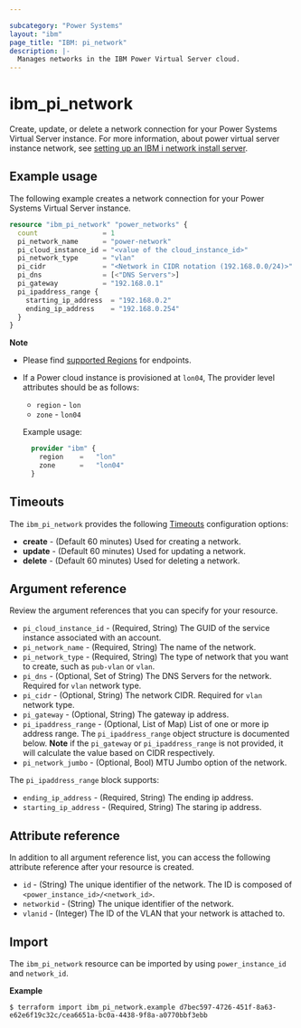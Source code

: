 ```yaml
---

subcategory: "Power Systems"
layout: "ibm"
page_title: "IBM: pi_network"
description: |-
  Manages networks in the IBM Power Virtual Server cloud.
---
```


# ibm_pi_network
Create, update, or delete a network connection for your Power Systems Virtual Server instance. For more information, about power virtual server instance network, see [setting up an IBM i network install server](https://cloud.ibm.com/docs/power-iaas?topic=power-iaas-preparing-install-server).

## Example usage
The following example creates a network connection for your Power Systems Virtual Server instance.

```terraform
resource "ibm_pi_network" "power_networks" {
  count                = 1
  pi_network_name      = "power-network"
  pi_cloud_instance_id = "<value of the cloud_instance_id>"
  pi_network_type      = "vlan"
  pi_cidr              = "<Network in CIDR notation (192.168.0.0/24)>"
  pi_dns               = [<"DNS Servers">]
  pi_gateway           = "192.168.0.1"
  pi_ipaddress_range {
    starting_ip_address  = "192.168.0.2"
    ending_ip_address    = "192.168.0.254"
  }
}
```

**Note**
* Please find [supported Regions](https://cloud.ibm.com/apidocs/power-cloud#endpoint) for endpoints.
* If a Power cloud instance is provisioned at `lon04`, The provider level attributes should be as follows:
  * `region` - `lon`
  * `zone` - `lon04`
  
  Example usage:

  ```terraform
    provider "ibm" {
      region    =   "lon"
      zone      =   "lon04"
    }
  ```

## Timeouts

The `ibm_pi_network` provides the following [Timeouts](https://www.terraform.io/docs/language/resources/syntax.html) configuration options:

- **create** - (Default 60 minutes) Used for creating a network.
- **update** - (Default 60 minutes) Used for updating a network.
- **delete** - (Default 60 minutes) Used for deleting a network.

## Argument reference 
Review the argument references that you can specify for your resource. 

- `pi_cloud_instance_id` - (Required, String) The GUID of the service instance associated with an account.
- `pi_network_name` - (Required, String) The name of the network.
- `pi_network_type` - (Required, String) The type of network that you want to create, such as `pub-vlan` or `vlan`.
- `pi_dns` - (Optional, Set of String) The DNS Servers for the network. Required for `vlan` network type.
- `pi_cidr` - (Optional, String) The network CIDR. Required for `vlan` network type.
- `pi_gateway` - (Optional, String) The gateway ip address.
- `pi_ipaddress_range` - (Optional, List of Map) List of one or more ip address range. The `pi_ipaddress_range` object structure is documented below. **Note** if the `pi_gateway` or `pi_ipaddress_range` is not provided, it will calculate the value based on CIDR respectively.
- `pi_network_jumbo` - (Optional, Bool) MTU Jumbo option of the network.

The `pi_ipaddress_range` block supports:
  - `ending_ip_address` - (Required, String) The ending ip address.
  - `starting_ip_address` - (Required, String) The staring ip address.

## Attribute reference
In addition to all argument reference list, you can access the following attribute reference after your resource is created.

- `id` - (String) The unique identifier of the network. The ID is composed of `<power_instance_id>/<network_id>`.
- `networkid` - (String) The unique identifier of the network.
- `vlanid` - (Integer) The ID of the VLAN that your network is attached to. 

## Import
The `ibm_pi_network` resource can be imported by using `power_instance_id` and `network_id`.

**Example**

```
$ terraform import ibm_pi_network.example d7bec597-4726-451f-8a63-e62e6f19c32c/cea6651a-bc0a-4438-9f8a-a0770bbf3ebb
```
